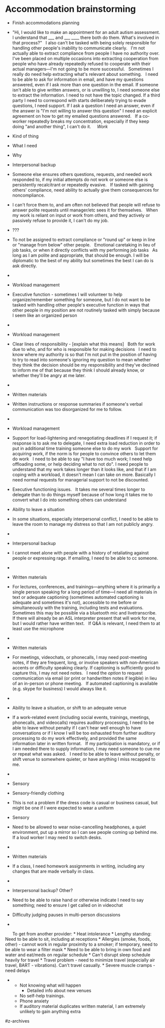 # Accommodation brainstorming
- Finish accommodations planning 

* "Hi, I would like to make an appointment for an adult autism assessment. I understand that ___ and ___ ____ there both do them. What's involved in that process?" 
 
I also can't be tasked with being solely responsible for handling other people's inability to communicate clearly. 
 
I'm not actually able to extract compliance from people I have no authority over. I've been placed on multiple occasions into extracting cooperation from people who have already repeatedly refused to cooperate with their actual managers—I'm not going to be more successful. 
 
Sometimes I really do need help extracting what's relevant about something. 
 
I need to be able to ask for information in email, and have my questions answered, even if I ask more than one question in the email. If someone isn't able to give written answers, or is unwilling to, I need someone else to extract the information. I need to not have the topic changed. If a third party I need to correspond with starts deliberately trying to evade questions, I need support. If I ask a question I need an answer, even if the answer is "I'm not willing to answer this question" I need an explicit agreement on how to get my emailed questions answered. 
 
If a co-worker repeatedly breaks my concentration, especially if they keep doing "and another thing", I can't do it. 
 
 
*Work*
* Kind of thing

* What I need

* Why

* Interpersonal backup

* Someone else ensures others questions, requests, and needed work responded to, if my initial attempts do not work or someone else is persistently recalcitrant or repeatedly evasive. 
 
If tasked with gaining others' compliance, need ability to actually give them consequences for noncompliance. 

* I can't force them to, and am often not believed that people will refuse to answer polite requests until manager/etc sees it for themselves. 
 
When my work is reliant on input or work from others, and they actively or passively refuse to provide it, I can't do my job.

* ???

* To not be assigned to extract compliance or "round up" or keep in line or "manage from below" other people. 
 
Emotional caretaking in lieu of job tasks, or when it directly conflicts with my performing job tasks 
 
As long as I am polite and appropriate, that should be enough. I will be diplomatic to the best of my ability but sometimes the best I can do is ask directly. 

*  

* Workload management

* Executive function - sometimes I will volunteer to help organize/remember something for someone, but I do not want to be tasked with handling other people's executive function in ways that other people in my position are not routinely tasked with simply because I seem like an organized person

*  

* Workload management

* Clear lines of responsibility - [explain what this means]
 
Both for work due to who, and for who is responsible for making decisions
 
I need to know where my authority is so that I'm not put in the position of having to try to read into someone's ignoring my question to mean whether they think the decision should be my responsibility and they've declined to inform me of that because they think I should already know, or whether they'll be angry at me later. 

*  

* Written materials

* Written instructions or response summaries if someone's verbal communication was too disorganized for me to follow.

*  

* Workload management

* Support for load-lightening and renegotiating deadlines if I request it; if response is to ask me to delegate, I need extra load reduction in order to put in additional time training someone else to do my work
 
Support for acquiring work, if the norm is for people to convince others to let them do work
 
I need to be able to say "I have too much work; I need help offloading some, or help deciding what to not do". I need people to understand that my work takes longer than it looks like, and that if I am coping with a workload, it doesn't mean I can take on more. Basically I need normal requests for managerial support to not be discounted. 

* Executive functioning issues. 
 
It takes me several times longer to delegate than to do things myself because of how long it takes me to convert what I do into something others can understand

* Ability to leave a situation

* In some situations, especially interpersonal conflict, I need to be able to leave the room to manage my distress so that I am not publicly angry. 

*  

* Interpersonal backup

* I cannot meet alone with people with a history of retaliating against people or expressing rage. If emailing, I need to be able to cc someone. 

*  

* Written materials

* For lectures, conferences, and trainings—anything where it is primarily a single person speaking for a long period of time—I need all materials in text or adequate captioning (sometimes automated captioning is adequate and sometimes it's not), accessible to me before or simultaneously with the training, including tests and evaluations. Sometimes this may be possible via a bluetooth mic and livetranscribe. If there will already be an ASL interpreter present that will work for me, but I would rather have written text. 
 
If Q&A is relevant, I need them to at least use the microphone

*  

* Written materials

* For meetings, videochats, or phonecalls, I may need post-meeting notes, if they are frequent, long, or involve speakers with non-American accents or difficulty speaking clearly. If captioning is sufficiently good to capture this, I may not need notes. 
 
I need the *option* to request communication via email (or print or handwritten notes if legible) in lieu of an in-person or phone meeting.
 
If automated captioning is available (e.g. skype for business) I would always like it. 

*  

* Ability to leave a situation, or shift to an adequate venue

* If a work-related event (including social events, trainings, meetings, phonecalls, and videocalls) requires auditory processing, I need to be able to leave without penalty if I can't hear well enough to have conversations or if I know I will be too exhausted from further auditory processing to do my work effectively, and provided the same information later in written format. 
 
If my participation is mandatory, or if I am needed there to supply information, I may need someone to cue me or repeat what was asked. 
 
I need to be able to leave without penalty, or shift venue to somewhere quieter, or have anything I miss recapped to me. 

*  

* Sensory

* Sensory-friendly clothing

* This is not a problem if the dress code is casual or business casual, but might be one if I were expected to wear a uniform

* Sensory

* Need to be allowed to wear noise-cancelling headphones, a quiet environment, put up a mirror so I can see people coming up behind me. If a loud worker I may need to switch desks.

*  

* Written materials

* If a class, I need homework assignments in writing, including any changes that are made verbally in class. 

*  

* Interpersonal backup? Other?

* Need to be able to raise hand or otherwise indicate I need to say something; need to ensure I get called on in videochat

* Difficulty judging pauses in multi-person discussions

* 
 
 
 
To get from another provider:
	* Heat intolerance
	* Lengthy standing: Need to be able to sit, including at receptions
	* Allergies (smoke, foods, other) - cannot work in regular proximity to a smoker; if temporary, need to be able to wear a filter mask
	* Need to be able to bring in own food and water and eat/meds on regular schedule
	* Can't disrupt sleep schedule heavily for travel
	* Travel problem - need to minimize travel (especially air travel, BART - vibrations). Can't travel casually. 
	* Severe muscle cramps - need delays
*  
	* Not knowing what will happen
		* Detailed info about new venues
	* No self-help trainings. 
	* Phone anxiety
	* If auditory material duplicates written material, I am extremely unlikely to gain anything extra

#z-archives